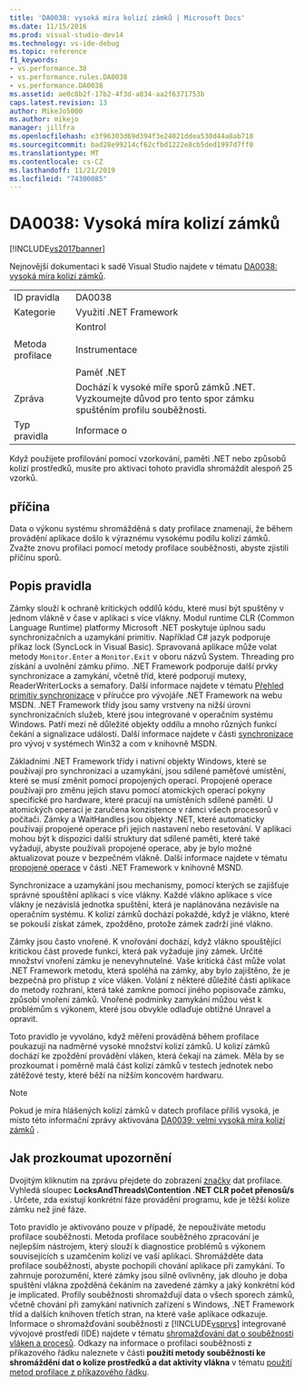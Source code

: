 ```yaml
---
title: 'DA0038: vysoká míra kolizí zámků | Microsoft Docs'
ms.date: 11/15/2016
ms.prod: visual-studio-dev14
ms.technology: vs-ide-debug
ms.topic: reference
f1_keywords:
- vs.performance.38
- vs.performance.rules.DA0038
- vs.performance.DA0038
ms.assetid: ae0c8b2f-17b2-4f3d-a834-aa2f6371753b
caps.latest.revision: 13
author: MikeJo5000
ms.author: mikejo
manager: jillfra
ms.openlocfilehash: e3f96303d69d394f3e24021ddea530d44a8ab718
ms.sourcegitcommit: bad28e99214cf62cfbd1222e8cb5ded1997d7ff0
ms.translationtype: MT
ms.contentlocale: cs-CZ
ms.lasthandoff: 11/21/2019
ms.locfileid: "74300085"
---
```

# <a name="da0038-high-rate-of-lock-contentions"></a>DA0038: Vysoká míra kolizí zámků
[!INCLUDE[vs2017banner](../includes/vs2017banner.md)]

Nejnovější dokumentaci k sadě Visual Studio najdete v tématu [DA0038: vysoká míra kolizí zámků](https://docs.microsoft.com/visualstudio/profiling/da0038-high-rate-of-lock-contentions).  
  
|||  
|-|-|  
|ID pravidla|DA0038|  
|Kategorie|Využití .NET Framework|  
|Metoda profilace|Kontrol<br /><br /> Instrumentace<br /><br /> Paměť .NET|  
|Zpráva|Dochází k vysoké míře sporů zámků .NET. Vyzkoumejte důvod pro tento spor zámku spuštěním profilu souběžnosti.|  
|Typ pravidla|Informace o|  
  
 Když použijete profilování pomocí vzorkování, paměti .NET nebo způsobů kolizí prostředků, musíte pro aktivaci tohoto pravidla shromáždit alespoň 25 vzorků.  
  
## <a name="cause"></a>příčina  
 Data o výkonu systému shromážděná s daty profilace znamenají, že během provádění aplikace došlo k výraznému vysokému podílu kolizí zámků. Zvažte znovu profilaci pomocí metody profilace souběžnosti, abyste zjistili příčinu sporů.  
  
## <a name="rule-description"></a>Popis pravidla  
 Zámky slouží k ochraně kritických oddílů kódu, které musí být spuštěny v jednom vlákně v čase v aplikaci s více vlákny. Modul runtime CLR (Common Language Runtime) platformy Microsoft .NET poskytuje úplnou sadu synchronizačních a uzamykání primitiv. Například C# jazyk podporuje příkaz lock (SyncLock in Visual Basic). Spravovaná aplikace může volat metody `Monitor.Enter` a `Monitor.Exit` v oboru názvů System. Threading pro získání a uvolnění zámku přímo. .NET Framework podporuje další prvky synchronizace a zamykání, včetně tříd, které podporují mutexy, ReaderWriterLocks a semafory. Další informace najdete v tématu [Přehled primitiv synchronizace](https://go.microsoft.com/fwlink/?LinkId=177867) v příručce pro vývojáře .NET Framework na webu MSDN. .NET Framework třídy jsou samy vrstveny na nižší úrovni synchronizačních služeb, které jsou integrované v operačním systému Windows. Patří mezi ně důležité objekty oddílu a mnoho různých funkcí čekání a signalizace událostí. Další informace najdete v části [synchronizace](https://go.microsoft.com/fwlink/?LinkId=177869) pro vývoj v systémech Win32 a com v knihovně MSDN.  
  
 Základními .NET Framework třídy i nativní objekty Windows, které se používají pro synchronizaci a uzamykání, jsou sdílené paměťové umístění, které se musí změnit pomocí propojených operací. Propojené operace používají pro změnu jejich stavu pomocí atomických operací pokyny specifické pro hardware, které pracují na umístěních sdílené paměti. U atomických operací je zaručena konzistence v rámci všech procesorů v počítači. Zámky a WaitHandles jsou objekty .NET, které automaticky používají propojené operace při jejich nastavení nebo resetování. V aplikaci mohou být k dispozici další struktury dat sdílené paměti, které také vyžadují, abyste používali propojené operace, aby je bylo možné aktualizovat pouze v bezpečném vlákně. Další informace najdete v tématu [propojené operace](https://go.microsoft.com/fwlink/?LinkId=177870) v části .NET Framework v knihovně MSND.  
  
 Synchronizace a uzamykání jsou mechanismy, pomocí kterých se zajišťuje správné spouštění aplikací s více vlákny. Každé vlákno aplikace s více vlákny je nezávislá jednotka spuštění, která je naplánována nezávisle na operačním systému. K kolizí zámků dochází pokaždé, když je vlákno, které se pokouší získat zámek, zpožděno, protože zámek zadrží jiné vlákno.  
  
 Zámky jsou často vnořené. K vnořování dochází, když vlákno spouštějící kritickou část provede funkci, která pak vyžaduje jiný zámek. Určité množství vnoření zámku je nenevyhnutelné. Vaše kritická část může volat .NET Framework metodu, která spoléhá na zámky, aby bylo zajištěno, že je bezpečná pro přístup z více vláken. Volání z některé důležité části aplikace do metody rozhraní, která také zamkne pomocí jiného popisovače zámku, způsobí vnoření zámků. Vnořené podmínky zamykání můžou vést k problémům s výkonem, které jsou obvykle odlaďuje obtížné Unravel a opravit.  
  
 Toto pravidlo je vyvoláno, když měření prováděná během profilace poukazují na nadměrné vysoké množství kolizí zámků. U kolizí zámků dochází ke zpoždění provádění vláken, která čekají na zámek. Měla by se prozkoumat i poměrně malá část kolizí zámků v testech jednotek nebo zátěžové testy, které běží na nižším koncovém hardwaru.  
  
> [!NOTE]
> Pokud je míra hlášených kolizí zámků v datech profilace příliš vysoká, je místo této informační zprávy aktivována [DA0039: velmi vysoká míra kolizí zámků](../profiling/da0039-very-high-rate-of-lock-contentions.md) .  
  
## <a name="how-to-investigate-a-warning"></a>Jak prozkoumat upozornění  
 Dvojitým kliknutím na zprávu přejdete do zobrazení [značky](../profiling/marks-view.md) dat profilace.  Vyhledá sloupec **LocksAndThreads\Contention .NET CLR počet přenosů/s** . Určete, zda existují konkrétní fáze provádění programu, kde je těžší kolize zámku než jiné fáze.  
  
 Toto pravidlo je aktivováno pouze v případě, že nepoužíváte metodu profilace souběžnosti. Metoda profilace souběžného zpracování je nejlepším nástrojem, který slouží k diagnostice problémů s výkonem souvisejících s uzamčením kolizí ve vaší aplikaci. Shromážděte data profilace souběžnosti, abyste pochopili chování aplikace při zamykání. To zahrnuje porozumění, které zámky jsou silně ovlivněny, jak dlouho je doba spuštění vlákna zpožděná čekáním na zavedené zámky a jaký konkrétní kód je implicated. Profily souběžnosti shromažďují data o všech sporech zámků, včetně chování při zamykání nativních zařízení s Windows, .NET Framework tříd a dalších knihoven třetích stran, na které vaše aplikace odkazuje. Informace o shromažďování souběžnosti z [!INCLUDE[vsprvs](../includes/vsprvs-md.md)] integrované vývojové prostředí (IDE) najdete v tématu [shromažďování dat o souběžnosti vláken a procesů](../profiling/collecting-thread-and-process-concurrency-data.md). Odkazy na informace o profilaci souběžnosti z příkazového řádku naleznete v části **použití metody souběžnosti ke shromáždění dat o kolize prostředků a dat aktivity vlákna** v tématu [použití metod profilace z příkazového řádku](../profiling/using-profiling-methods-to-collect-performance-data-from-the-command-line.md).
